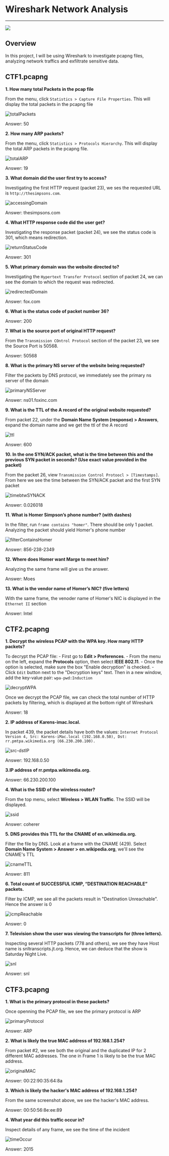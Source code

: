 # Wireshark Network Analysis	
----

![](https://www.freecodecamp.org/news/content/images/2020/08/wireshark-1.png)

## Overview
In this project, I will be using Wireshark to investigate pcapng files, analyzing network traffics and exfiltrate sensitive data.

## CTF1.pcapng
**1. How many total Packets in the pcap file**
   
From the menu, click `Statistics > Capture File Properties`. This will display the total packets in the pcapng file

![totalPackets](https://raw.githubusercontent.com/hhphu/images/main/Wireshark%20Project/totalPackets.png)

Answer: 50

**2. How many ARP packets?**
   
From the menu, click `Statistics > Protocols Hierarchy`. This will display the total ARP packets in the pcapng file.

![totalARP](https://raw.githubusercontent.com/hhphu/images/main/Wireshark%20Project/arpPackets.png)

Answer: 19

**3. What domain did the user first try to access?**
   
Investigating the first HTTP request (packet 23), we ses the requested URL is `http://thesimpsons.com`.

![accessingDomain](https://raw.githubusercontent.com/hhphu/images/main/Wireshark%20Project/accessingDomain.png)

Answer: thesimpsons.com

**4. What HTTP response code did the user get?**
   
Investigating the response packet (packet 24), we see the status code is 301, which means redirection.

![returnStatusCode](https://raw.githubusercontent.com/hhphu/images/main/Wireshark%20Project/returnStatusCode.png)

Answer: 301

**5. What primary domain was the website directed to?**
   
Investigating the `Hypertext Transfer Protocol` section of packet 24, we can see the domain to which the request was redirected.

![redirectedDomain](https://raw.githubusercontent.com/hhphu/images/main/Wireshark%20Project/redirectedDomain.png)

Answer: fox.com

**6. What is the status code of packet number 36?**
   
Answer: 200

**7. What is the source port of original HTTP request?**
   
From the `Transmission COntrol Protocol` section of the packet 23, we see the Source Port is 50568.

Answer: 50568

**8. What is the primary NS server of the website being requested?**
    
Filter the packets by DNS protocol, we immediately see the primary ns server of the domain

![primaryNSServer](https://raw.githubusercontent.com/hhphu/images/main/Wireshark%20Project/primaryNSServer.png)

Answer: ns01.foxinc.com

**9. What is the TTL of the A record of the original website requested?**
    
From packet 22, under the **Domain Name System (response) > Answers**, expand the domain name and we get the ttl of the A record

![ttl](https://raw.githubusercontent.com/hhphu/images/main/Wireshark%20Project/ttl.png)

Answer: 600 

**10. In the one SYN/ACK packet, what is the time between this and the previous SYN packet in seconds? (Use exact value provided in the packet)**
    
From the packet 26, view `Transmission Control Protoocl > [Timestamps]`. From here we see the time between the SYN/ACK packet and the first SYN packet

![timebtwSYNACK](https://raw.githubusercontent.com/hhphu/images/main/Wireshark%20Project/timebtwSYNACK.png)

Answer: 0.026018

**11. What is Homer Simpson’s phone number? (with dashes)**
    
In the filter, run `frame contains "homer"`. There should be only 1 packet. Analyzing the packet should yield Homer's phone number

![filterContainsHomer](https://raw.githubusercontent.com/hhphu/images/main/Wireshark%20Project/filterContainsHomer.png)

Answer: 856-238-2349

**12. Where does Homer want Marge to meet him?**
    
Analyzing the same frame will give us the answer.

Answer: Moes

**13. What is the vendor name of Homer’s NIC? (five letters)**
    
With the same frame, the venoder name of Homer's NIC is displayed in the `Ethernet II` section

Answer: Intel

## CTF2.pcapng
**1. Decrypt the wireless PCAP with the WPA key. How many HTTP packets?**

To decrypt the PCAP file:
	- First go to **Edit > Preferences**.
	- From the menu on the left, expand the **Protocols** option, then select **IEEE 802.11**. 
	- Once the option is selected, make sure the box "Enable decryption" is checked.
	- Click `Edit` button next to the "Decryption keys" text. Then in a new window, add the key-value pair: `wpa-pwd:Induction`

![decryptWPA](https://raw.githubusercontent.com/hhphu/images/main/Wireshark%20Project/decryptWPA.png)

Once we decrypt the PCAP file, we can check the total number of HTTP packets by filtering, which is displayed at the bottom right of Wireshark

Answer: 18

**2. IP address of Karens-imac.local.**

In packet 439, the packet details have both the values:  `Internet Protocol Version 4, Src: Karens-iMac.local (192.168.0.50), Dst: rr.pmtpa.wikimedia.org (66.230.200.100).`

![src-dstIP](https://raw.githubusercontent.com/hhphu/images/main/Wireshark%20Project/src-dstIP.png)

Answer: 192.168.0.50

**3.IP address of rr.pmtpa.wikimedia.org.**

Answer: 66.230.200.100

**4. What is the SSID of the wireless router?**

From the top menu, select **Wireless > WLAN Traffic**. The SSID will be displayed.

![ssid](https://raw.githubusercontent.com/hhphu/images/main/Wireshark%20Project/ssid.png)

Answer: coherer

**5. DNS provides this TTL for the CNAME of  en.wikimedia.org.**

Filter the file by DNS. Look at a frame with the CNAME (429). Select **Domain Name System > Answer > en.wikipedia.org**, we'll see the CNAME's TTL

![cnameTTL](https://raw.githubusercontent.com/hhphu/images/main/Wireshark%20Project/cnameTTL.png)

Answer: 811

**6. Total count of SUCCESSFUL ICMP, “DESTINATION REACHABLE” packets.**

Filter by ICMP, we see all the packets result in "Destination Unreachable". Hence the answer is 0

![icmpReachable](https://raw.githubusercontent.com/hhphu/images/main/Wireshark%20Project/icmpReachable.png)

Answer: 0

**7. Television show the user was viewing the transcripts for (three letters).**

Inspecting several HTTP packets (778 and others), we see they have Host name is snltranscripts.jt.org. Hence, we can deduce that the show is Saturday Night Live.

![snl](https://raw.githubusercontent.com/hhphu/images/main/Wireshark%20Project/snl.png)

Answer: snl

## CTF3.pcapng
**1. What is the primary protocol in these packets?**

Once openning the PCAP file, we see the primary protocol is ARP

![primaryProtocol](https://raw.githubusercontent.com/hhphu/images/main/Wireshark%20Project/primaryProtocol.png)

Answer: ARP

**2. What is likely the true MAC address of 192.168.1.254?**

From packet #2, we see both the original and the duplicated IP for 2 different MAC addresses. The one in Frame 1 is likely to be the true MAC address.

![originalMAC](https://raw.githubusercontent.com/hhphu/images/main/Wireshark%20Project/originalMAC.png)

Answer: 00:22:90:35:64:8a

**3. Which is likely the hacker's MAC address of 192.168.1.254?**

From the same screenshot above, we see the hacker's MAC address.

Answer: 00:50:56:8e:ee:89

**4. What year did this traffic occur in?**

Inspect details of any frame, we see the time of the incident

![timeOccur](https://raw.githubusercontent.com/hhphu/images/main/Wireshark%20Project/timeOccur.png)

Answer: 2015



 
